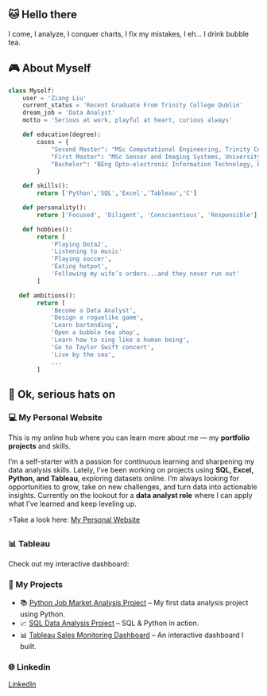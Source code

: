 ## 🐱 Hello there 
I come, I analyze, I conquer charts, I fix my mistakes, I eh... I drink bubble tea.

## 🎮 About Myself 
```python
class Myself:
	user = 'Ziang Liu'
   	current_status = 'Recent Graduate From Trinity College Dublin'
    dream_job = 'Data Analyst'
    motto = 'Serious at work, playful at heart, curious always'

    def education(degree):
        cases = {
            "Second Master": "MSc Computational Engineering, Trinity College Dublin",
            "First Master": "MSc Sensor and Imaging Systems, University of Edinburgh",
            "Bachelor": "BEng Opto-electronic Information Technology, Beijing Institute of Technology"
        }

    def skills():
        return ['Python','SQL','Excel','Tableau','C']

    def personality():
        return ['Focused', 'Diligent', 'Conscientious', 'Responsible']

    def hobbies():
        return [
   			'Playing Dota2',
            'Listening to music'
   			'Playing soccer',
   			'Eating hotpot',
            'Following my wife’s orders...and they never run out'
   		]

   def ambitions():
        return [
            'Become a Data Analyst',
            'Design a roguelike game',
            'Learn bartending',
            'Open a bubble tea shop',
            'Learn how to sing like a human being',
            'Go to Taylor Swift concert',
            'Live by the sea',
            ...
        ]

```

## 🎩 Ok, serious hats on 
### 💻 My Personal Website
This is my online hub where you can learn more about me — my **portfolio projects** and skills.

I’m a self-starter with a passion for continuous learning and sharpening my data analysis skills. Lately, I’ve been working on projects using **SQL, Excel, Python, and Tableau**, exploring datasets online. I’m always looking for opportunities to grow, take on new challenges, and turn data into actionable insights.  Currently on the lookout for a **data analyst role** where I can apply what I’ve learned and keep leveling up.

⚡Take a look here:  [My Personal Website](https://zephyr417.github.io/)

### 📊 Tableau
Check out my interactive dashboard: 

### 🚀 My Projects 
- 📚 [Python Job Market Analysis Project](https://github.com/Zephyr417/Data-Job-Market-Analysis?tab=readme-ov-file) – My first data analysis project using Python.
- 📈 [SQL Data Analysis Project](https://github.com/Zephyr417/SQL-Intermediate-project) – SQL & Python in action.
- 📊 [Tableau Sales Monitoring Dashboard](https://public.tableau.com/views/salestransactiondata/MonthlySalesDataMonitoring?:language=en-US&publish=yes&:sid=&:redirect=auth&:display_count=n&:origin=viz_share_link) – An interactive dashboard I built.


### 🌐 Linkedin
[LinkedIn](https://www.linkedin.cn/incareer/in/ziang-liu-8a441b218/) 
